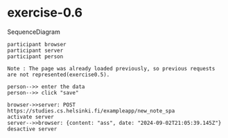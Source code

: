 # exercise-0.6
SequenceDiagram

    participant browser
    participant server
    participant person 

    Note : The page was already loaded previously, so previous requests are not represented(exercise0.5).

    person-->> enter the data
    person-->> click "save"

    browser->>server: POST
    https://studies.cs.helsinki.fi/exampleapp/new_note_spa
    activate server 
    server-->>browser: {content: "ass", date: "2024-09-02T21:05:39.145Z"}
    desactive server 

   
